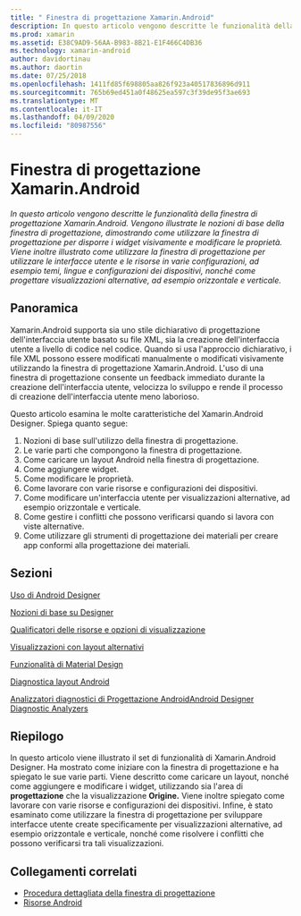 ```yaml
---
title: " Finestra di progettazione Xamarin.Android"
description: In questo articolo vengono descritte le funzionalità della finestra di progettazione Xamarin.Android. Vengono illustrate le nozioni di base della finestra di progettazione, dimostrando come utilizzare la finestra di progettazione per disporre i widget visivamente e modificare le proprietà. Viene inoltre illustrato come utilizzare la finestra di progettazione per utilizzare le interfacce utente e le risorse in varie configurazioni, ad esempio temi, lingue e configurazioni dei dispositivi, nonché come progettare visualizzazioni alternative come orizzontale e verticale.
ms.prod: xamarin
ms.assetid: E38C9AD9-56AA-B983-8B21-E1F466C4DB36
ms.technology: xamarin-android
author: davidortinau
ms.author: daortin
ms.date: 07/25/2018
ms.openlocfilehash: 1411fd85f698805aa826f923a40517836896d911
ms.sourcegitcommit: 765b69ed451a0f48625ea597c3f39de95f3ae693
ms.translationtype: MT
ms.contentlocale: it-IT
ms.lasthandoff: 04/09/2020
ms.locfileid: "80987556"
---
```

# <a name="xamarinandroid-designer"></a> Finestra di progettazione Xamarin.Android

_In questo articolo vengono descritte le funzionalità della finestra di progettazione Xamarin.Android. Vengono illustrate le nozioni di base della finestra di progettazione, dimostrando come utilizzare la finestra di progettazione per disporre i widget visivamente e modificare le proprietà. Viene inoltre illustrato come utilizzare la finestra di progettazione per utilizzare le interfacce utente e le risorse in varie configurazioni, ad esempio temi, lingue e configurazioni dei dispositivi, nonché come progettare visualizzazioni alternative, ad esempio orizzontale e verticale._

## <a name="overview"></a>Panoramica

Xamarin.Android supporta sia uno stile dichiarativo di progettazione dell'interfaccia utente basato su file XML, sia la creazione dell'interfaccia utente a livello di codice nel codice.
Quando si usa l'approccio dichiarativo, i file XML possono essere modificati manualmente o modificati visivamente utilizzando la finestra di progettazione Xamarin.Android. L'uso di una finestra di progettazione consente un feedback immediato durante la creazione dell'interfaccia utente, velocizza lo sviluppo e rende il processo di creazione dell'interfaccia utente meno laborioso.

Questo articolo esamina le molte caratteristiche del Xamarin.Android Designer. Spiega quanto segue:

1. Nozioni di base sull'utilizzo della finestra di progettazione.
2. Le varie parti che compongono la finestra di progettazione.
3. Come caricare un layout Android nella finestra di progettazione.
4. Come aggiungere widget.
5. Come modificare le proprietà.
6. Come lavorare con varie risorse e configurazioni dei dispositivi.
7. Come modificare un'interfaccia utente per visualizzazioni alternative, ad esempio orizzontale e verticale. 
8. Come gestire i conflitti che possono verificarsi quando si lavora con viste alternative. 
9. Come utilizzare gli strumenti di progettazione dei materiali per creare app conformi alla progettazione dei materiali.

## <a name="sections"></a>Sezioni

 [Uso di Android Designer](~/android/user-interface/android-designer/designer-walkthrough.md)

 [Nozioni di base su Designer](~/android/user-interface/android-designer/designer-basics.md)

 [Qualificatori delle risorse e opzioni di visualizzazione](~/android/user-interface/android-designer/resource-qualifiers.md)

 [Visualizzazioni con layout alternativi](~/android/user-interface/android-designer/alternative-layout-views.md)

 [Funzionalità di Material Design](~/android/user-interface/android-designer/material-design-features.md)

 [Diagnostica layout Android](~/android/user-interface/android-designer/diagnostics.md)
 
 [Analizzatori diagnostici di Progettazione AndroidAndroid Designer Diagnostic Analyzers](~/android/user-interface/android-designer/diagnostic-analyzers.md)

## <a name="summary"></a>Riepilogo

In questo articolo viene illustrato il set di funzionalità di Xamarin.Android Designer.
Ha mostrato come iniziare con la finestra di progettazione e ha spiegato le sue varie parti. Viene descritto come caricare un layout, nonché come aggiungere e modificare i widget, utilizzando sia l'area di **progettazione** che la visualizzazione **Origine.** Viene inoltre spiegato come lavorare con varie risorse e configurazioni dei dispositivi. Infine, è stato esaminato come utilizzare la finestra di progettazione per sviluppare interfacce utente create specificamente per visualizzazioni alternative, ad esempio orizzontale e verticale, nonché come risolvere i conflitti che possono verificarsi tra tali visualizzazioni.

## <a name="related-links"></a>Collegamenti correlati

- [Procedura dettagliata della finestra di progettazione](~/android/user-interface/android-designer/designer-walkthrough.md)
- [Risorse Android](~/android/app-fundamentals/resources-in-android/index.md)

